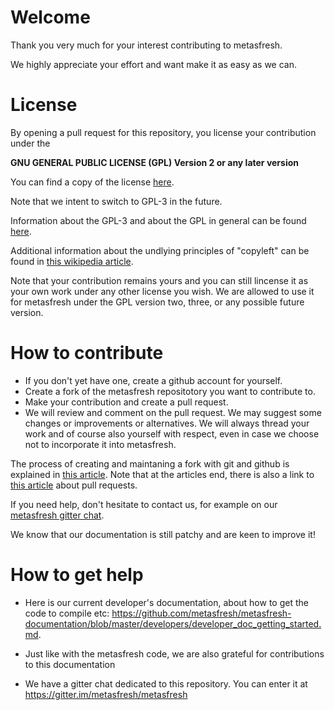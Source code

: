 
# Welcome

Thank you very much for your interest contributing to metasfresh.

We highly appreciate your effort and want make it as easy as we can.

# License

By opening a pull request for this repository, you license your contribution under the

**GNU GENERAL PUBLIC LICENSE (GPL) Version 2 or any later version**

You can find a copy of the license [here](https://github.com/metasfresh/metasfresh/blob/master/LICENSE.md).

Note that we intent to switch to GPL-3 in the future. 

Information about the GPL-3 and about the GPL in general can be found [here](https://www.gnu.org/licenses/quick-guide-gplv3.html).

Additional information about the undlying principles of "copyleft" can be found in [this wikipedia article](https://en.wikipedia.org/wiki/Copyleft).

Note that your contribution remains yours and you can still lincense it as your own work under any other license you wish. 
We are allowed to use it for metasfresh under the GPL version two, three, or any possible future version.

# How to contribute

* If you don't yet have one, create a github account for yourself.
* Create a fork of the metasfresh repositotory you want to contribute to.
* Make your contribution and create a pull request.
* We will review and comment on the pull request. We may suggest some changes or improvements or alternatives. We will always thread your work and of course also yourself with respect, even in case we choose not to incorporate it into metasfresh.

The process of creating and maintaning a fork with git and github is explained in [this article](https://help.github.com/articles/fork-a-repo/). Note that at the articles end, there is also a link to [this article](https://help.github.com/articles/using-pull-requests/) about pull requests.

If you need help, don't hesitate to contact us, for example on our [metasfresh gitter chat](https://gitter.im/metasfresh/metasfresh).

We know that our documentation is still patchy and are keen to improve it!

# How to get help

* Here is our current developer's documentation, about how to get the code to compile etc: https://github.com/metasfresh/metasfresh-documentation/blob/master/developers/developer_doc_getting_started.md.
 - Just like with the metasfresh code, we are also grateful for contributions to this documentation
* We have a gitter chat dedicated to this repository. You can enter it at https://gitter.im/metasfresh/metasfresh

